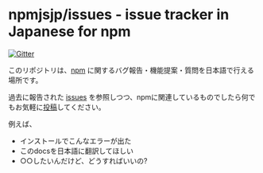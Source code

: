 # npmjsjp/issues - issue tracker in Japanese for npm

[![Gitter](https://badges.gitter.im/watilde/npm.svg)](https://gitter.im/watilde/npm?utm_source=badge&utm_medium=badge&utm_campaign=pr-badge)

このリポジトリは、[npm](https://github.com/npm/npm) に関するバグ報告・機能提案・質問を日本語で行える場所です。

過去に報告された [issues](https://github.com/watilde/npm/issues/) を参照しつつ、npmに関連しているものでしたら何でもお気軽に[投稿](https://github.com/watilde/npm/issues/new)してください。

例えば、
+ インストールでこんなエラーが出た
+ このdocsを日本語に翻訳してほしい
+ ○○したいんだけど、どうすればいいの?

